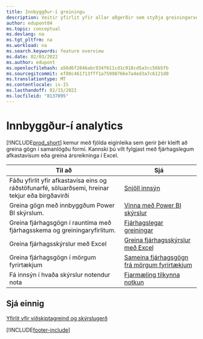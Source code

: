 ```yaml
---
title: Innbyggður-í greiningu
description: Veitir yfirlit yfir allar aðgerðir sem styðja greiningarverk í Business Central vörunni.
author: edupont04
ms.topic: conceptual
ms.devlang: na
ms.tgt_pltfrm: na
ms.workload: na
ms.search.keywords: feature overview
ms.date: 02/03/2022
ms.author: edupont
ms.openlocfilehash: a56d6f2846abc934f611cd1c918cd5a3cc56b5fb
ms.sourcegitcommit: ef80c461713fff1a75998766e7a4ed3a7c6121d0
ms.translationtype: MT
ms.contentlocale: is-IS
ms.lasthandoff: 02/15/2022
ms.locfileid: "8137095"
---
```

# <a name="built-in-analytics"></a>Innbyggður-í analytics

[!INCLUDE[prod_short](includes/prod_short.md)] kemur með fjölda eiginleika sem gerir þér kleift að greina gögn í samanlögðu formi. Kannski þú vilt fylgjast með fjárhagslegum afkastavísum eða greina ársreikninga í Excel.

| Til að | Sjá |
| --- | --- |
|Fáðu yfirlit yfir afkastavísa eins og ráðstöfunarfé, söluarðsemi, hreinar tekjur eða birgðavirði | [Snjöll innsýn](about-intelligent-cloud.md) |
|Greina gögn með innbyggðum Power BI skýrslum. | [Vinna með Power BI skýrslur](across-working-with-powerbi.md) |
|Greina fjárhagsgögn í rauntíma með fjárhagsskema og greiningaryfirlitum.| [Fjárhagslegar greiningar](bi.md) |
|Greina fjárhagsskýrslur með Excel | [Greina fjárhagsskýrslur með Excel](finance-analyze-excel.md) |
|Greina fjárhagsgögn í mörgum fyrirtækjum | [Sameina fjárhagsgögn frá mörgum fyrirtækjum](finance-consolidated-company-reporting.md) |
|Fá innsýn í hvaða skýrslur notendur nota| [Fjarmæling tilkynna notkun](/dynamics365/business-central/dev-itpro/administration/telemetry-reports-trace)|

## <a name="see-also"></a>Sjá einnig

[Yfirlit yfir viðskiptagreind og skýrslugerð](reports-use-reports.md)


[!INCLUDE[footer-include](includes/footer-banner.md)]